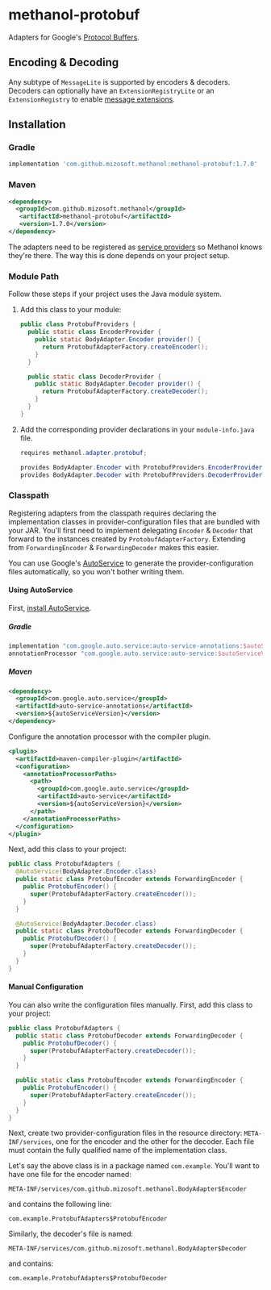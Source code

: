 # methanol-protobuf

Adapters for Google's [Protocol Buffers][protocol_buffers].

## Encoding & Decoding

Any subtype of `MessageLite` is supported by encoders & decoders. Decoders can optionally have an
`ExtensionRegistryLite` or an `ExtensionRegistry` to enable [message extensions][message_extensions].

## Installation

### Gradle

```gradle
implementation 'com.github.mizosoft.methanol:methanol-protobuf:1.7.0'
```

### Maven

```xml
<dependency>
  <groupId>com.github.mizosoft.methanol</groupId>
   <artifactId>methanol-protobuf</artifactId>
   <version>1.7.0</version>
</dependency>
```

The adapters need to be registered as [service providers][serviceloader_javadoc] so Methanol knows they're there.
The way this is done depends on your project setup.

### Module Path

Follow these steps if your project uses the Java module system.

1. Add this class to your module:

    ```java
    public class ProtobufProviders {   
      public static class EncoderProvider {
        public static BodyAdapter.Encoder provider() {
          return ProtobufAdapterFactory.createEncoder();
        }
      }
   
      public static class DecoderProvider {
        public static BodyAdapter.Decoder provider() {
          return ProtobufAdapterFactory.createDecoder();
        }
      }
    }
    ```

2. Add the corresponding provider declarations in your `module-info.java` file.

    ```java
    requires methanol.adapter.protobuf;
   
    provides BodyAdapter.Encoder with ProtobufProviders.EncoderProvider;
    provides BodyAdapter.Decoder with ProtobufProviders.DecoderProvider;
    ```

### Classpath

Registering adapters from the classpath requires declaring the implementation classes in provider-configuration
files that are bundled with your JAR. You'll first need to implement delegating `Encoder` & `Decoder`
that forward to the instances created by `ProtobufAdapterFactory`. Extending from `ForwardingEncoder` &
`ForwardingDecoder` makes this easier.

You can use Google's [AutoService][autoservice] to generate the provider-configuration files automatically,
so you won't bother writing them.

#### Using AutoService

First, [install AutoService][autoservice_getting_started].

##### Gradle

```gradle
implementation "com.google.auto.service:auto-service-annotations:$autoServiceVersion"
annotationProcessor "com.google.auto.service:auto-service:$autoServiceVersion"
```

##### Maven

```xml
<dependency>
  <groupId>com.google.auto.service</groupId>
  <artifactId>auto-service-annotations</artifactId>
  <version>${autoServiceVersion}</version>
</dependency>
```

Configure the annotation processor with the compiler plugin.

```xml
<plugin>
  <artifactId>maven-compiler-plugin</artifactId>
  <configuration>
    <annotationProcessorPaths>
      <path>
        <groupId>com.google.auto.service</groupId>
        <artifactId>auto-service</artifactId>
        <version>${autoServiceVersion}</version>
      </path>
    </annotationProcessorPaths>
  </configuration>
</plugin>
```

Next, add this class to your project:

```java
public class ProtobufAdapters {  
  @AutoService(BodyAdapter.Encoder.class)
  public static class ProtobufEncoder extends ForwardingEncoder {
    public ProtobufEncoder() {
      super(ProtobufAdapterFactory.createEncoder());
    }
  }

  @AutoService(BodyAdapter.Decoder.class)
  public static class ProtobufDecoder extends ForwardingDecoder {
    public ProtobufDecoder() {
      super(ProtobufAdapterFactory.createDecoder());
    }
  }
}
```

#### Manual Configuration

You can also write the configuration files manually. First, add this class to your project:

```java
public class ProtobufAdapters {
  public static class ProtobufDecoder extends ForwardingDecoder {
    public ProtobufDecoder() {
      super(ProtobufAdapterFactory.createDecoder());
    }
  }

  public static class ProtobufEncoder extends ForwardingEncoder {
    public ProtobufEncoder() {
      super(ProtobufAdapterFactory.createEncoder());
    }
  }
}
```

Next, create two provider-configuration files in the resource directory: `META-INF/services`,
one for the encoder and the other for the decoder. Each file must contain the fully qualified
name of the implementation class.

Let's say the above class is in a package named `com.example`. You'll want to have one file for the
encoder named:

```
META-INF/services/com.github.mizosoft.methanol.BodyAdapter$Encoder
```

and contains the following line:

```
com.example.ProtobufAdapters$ProtobufEncoder
```

Similarly, the decoder's file is named:

```
META-INF/services/com.github.mizosoft.methanol.BodyAdapter$Decoder
```

and contains:

```
com.example.ProtobufAdapters$ProtobufDecoder
```

[protocol_buffers]: https://developers.google.com/protocol-buffers
[message_extensions]: https://developers.google.com/protocol-buffers/docs/proto#extensions
[autoservice]: https://github.com/google/auto/tree/master/service
[autoservice_getting_started]: https://github.com/google/auto/tree/master/service#getting-started
[serviceloader_javadoc]: https://docs.oracle.com/en/java/javase/11/docs/api/java.base/java/util/ServiceLoader.html
